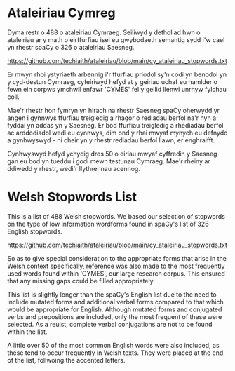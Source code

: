 # Ataleiriau Cymreg
Dyma restr o 488 o ataleiriau Cymraeg. Seiliwyd y detholiad hwn o ataleiriau ar y math o eirffurfiau isel eu gwybodaeth semantig sydd i'w cael yn rhestr spaCy o
326 o ataleiriau Saesneg.

https://github.com/techiaith/ataleiriau/blob/main/cy_ataleiriau_stopwords.txt

Er mwyn rhoi ystyriaeth arbennig i'r ffurfiau priodol sy'n codi yn benodol yn y cyd-destun Cymraeg, cyfeiriwyd hefyd at y geiriau uchaf eu hamlder o fewn ein corpws ymchwil enfawr 'CYMES' fel y gellid llenwi unrhyw fylchau coll.

Mae'r rhestr hon fymryn yn hirach na rhestr Saesneg spaCy oherwydd yr angen i gynnwys ffurfiau treigledig a rhagor o rediadau berfol na'r hyn a fyddai yn addas yn y Saesneg. Er bod ffurfiau treigledig a rhediadau berfol ac arddodiadol wedi eu cynnwys, dim ond y rhai mwyaf mynych eu defnydd a gynhwyswyd - ni cheir yn y rhestr rediadau berfol llawn, er enghraifft.

Cynhwyswyd hefyd ychydig dros 50 o eiriau mwyaf cyffredin y Saesneg gan eu bod yn tueddu i godi mewn testunau Cymraeg. Mae'r rheiny ar ddiwedd y rhestr, wedi'r llythrennau acennog.


# Welsh Stopwords List
This is a list of 488 Welsh stopwords. We based our selection of stopwords on the type of low information wordforms found in spaCy's list of
326 English stopwords.

https://github.com/techiaith/ataleiriau/blob/main/cy_ataleiriau_stopwords.txt

So as to give special consideration to the appropriate forms that arise in the Welsh context specifically, reference was also made to the most frequently used words found within 'CYMES', our large research corpus. This ensured that any missing gaps could be filled appropriately.

This list is slightly longer than the spaCy's English list due to the need to include mutated forms and additional verbal forms compared to that which would be appropriate for English. Although mutated forms and conjugated verbs and prepositions are included, only the most frequent of these were selected. As a reulst, complete verbal conjugations are not to be found within the list.

A little over 50 of the most common English words were also included, as these tend to occur frequently in Welsh texts. They were placed at the end of the list, follwoing the accented letters.


